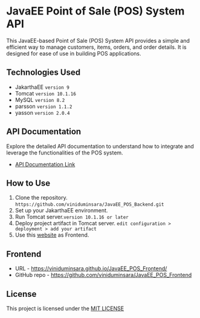 # JavaEE Point of Sale (POS) System API

This JavaEE-based Point of Sale (POS) System API provides a simple and efficient way to manage customers, items, orders, and order details. It is designed for ease of use in building POS applications.

## Technologies Used

- JakarthaEE `version 9`
- Tomcat `version 10.1.16`
- MySQL `version 8.2`
- parsson `version 1.1.2`
- yasson `version 2.0.4`

## API Documentation

Explore the detailed API documentation to understand how to integrate and leverage the functionalities of the POS system.

- [API Documentation Link](https://documenter.getpostman.com/view/30897079/2s9YsQ9AQ8)

## How to Use

1. Clone the repository. `https://github.com/viniduminsara/JavaEE_POS_Backend.git`
2. Set up your JakarthaEE environment.
3. Run Tomcat server.`version 10.1.16 or later`
4. Deploy project artifact in Tomcat server.
`edit configuration >  deployment > add your artifact`
5. Use this [website](https://viniduminsara.github.io/JavaEE_POS_Frontend/) as Frontend.

## Frontend
- URL - https://viniduminsara.github.io/JavaEE_POS_Frontend/
- GitHub repo - https://github.com/viniduminsara/JavaEE_POS_Frontend

## License

This project is licensed under the [MIT LICENSE](https://github.com/viniduminsara/JavaEE_POS_Backend/blob/master/LICENSE.md)
